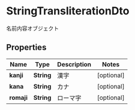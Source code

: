 

# StringTransliterationDto

名前内容オブジェクト

## Properties

| Name | Type | Description | Notes |
|------------ | ------------- | ------------- | -------------|
|**kanji** | **String** | 漢字 |  [optional] |
|**kana** | **String** | カナ |  [optional] |
|**romaji** | **String** | ローマ字 |  [optional] |



